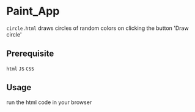 Paint_App
=========

`circle.html` draws circles of random colors on clicking the button 'Draw circle'

Prerequisite
------------

`html`
`JS`
`CSS`

Usage
-----

run the html code in your browser
